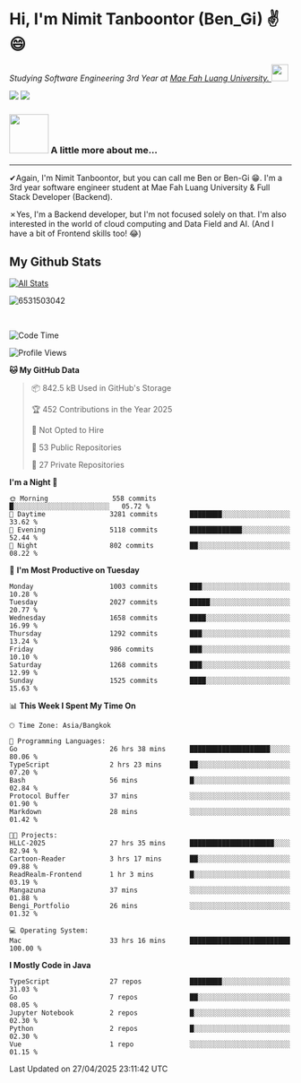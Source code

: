 # Hi, I'm Nimit Tanboontor (Ben_Gi) ✌😄
<p><em>Studying Software Engineering 3rd Year at <a href="https://en.mfu.ac.th/home.html"> Mae Fah Luang University.
</a><img src="https://media.giphy.com/media/WUlplcMpOCEmTGBtBW/giphy.gif" width="30"> </em></p>


[![](https://img.shields.io/badge/linkedin-%230077B5.svg?style=for-the-badge&logo=linkedin)]([https://www.linkedin.com/in/thanaphoom-babparn/](https://www.linkedin.com/in/nimit-tanbooutor-798139246/))
[![](https://img.shields.io/badge/Medium-12100E?style=for-the-badge&logo=medium&logoColor=white)](https://medium.com/@nimittanbooutor)

### <img src="https://media.giphy.com/media/VgCDAzcKvsR6OM0uWg/giphy.gif" width="70"> A little more about me...  

<hr> <!-- Horizontal line -->

&#10004;Again, I'm Nimit Tanboontor, but you can call me Ben or Ben-Gi 😁. I'm a 3rd year software engineer student at Mae Fah Luang University & Full Stack Developer (Backend).

&#10007;Yes, I'm a Backend developer, but I'm not focused solely on that. I'm also interested in the world of cloud computing and Data Field and AI. (And I have a bit of Frontend skills too! 😂)


## My Github Stats

[![All Stats](https://github-readme-stats.vercel.app/api?username=6531503042&show_icons=true&theme=algolia)](https://github.com/6531503042)

<p><img align="center" src="https://github-readme-streak-stats.herokuapp.com/?user=6531503042&" alt="6531503042" /></p>

<br />


<!--START_SECTION:waka-->
![Code Time](http://img.shields.io/badge/Code%20Time-514%20hrs%208%20mins-blue)

![Profile Views](http://img.shields.io/badge/Profile%20Views-2-blue)

**🐱 My GitHub Data** 

> 📦 842.5 kB Used in GitHub's Storage 
 > 
> 🏆 452 Contributions in the Year 2025
 > 
> 🚫 Not Opted to Hire
 > 
> 📜 53 Public Repositories 
 > 
> 🔑 27 Private Repositories 
 > 
**I'm a Night 🦉** 

```text
🌞 Morning                558 commits         █░░░░░░░░░░░░░░░░░░░░░░░░   05.72 % 
🌆 Daytime                3281 commits        ████████░░░░░░░░░░░░░░░░░   33.62 % 
🌃 Evening                5118 commits        █████████████░░░░░░░░░░░░   52.44 % 
🌙 Night                  802 commits         ██░░░░░░░░░░░░░░░░░░░░░░░   08.22 % 
```
📅 **I'm Most Productive on Tuesday** 

```text
Monday                   1003 commits        ███░░░░░░░░░░░░░░░░░░░░░░   10.28 % 
Tuesday                  2027 commits        █████░░░░░░░░░░░░░░░░░░░░   20.77 % 
Wednesday                1658 commits        ████░░░░░░░░░░░░░░░░░░░░░   16.99 % 
Thursday                 1292 commits        ███░░░░░░░░░░░░░░░░░░░░░░   13.24 % 
Friday                   986 commits         ███░░░░░░░░░░░░░░░░░░░░░░   10.10 % 
Saturday                 1268 commits        ███░░░░░░░░░░░░░░░░░░░░░░   12.99 % 
Sunday                   1525 commits        ████░░░░░░░░░░░░░░░░░░░░░   15.63 % 
```


📊 **This Week I Spent My Time On** 

```text
🕑︎ Time Zone: Asia/Bangkok

💬 Programming Languages: 
Go                       26 hrs 38 mins      ████████████████████░░░░░   80.06 % 
TypeScript               2 hrs 23 mins       ██░░░░░░░░░░░░░░░░░░░░░░░   07.20 % 
Bash                     56 mins             █░░░░░░░░░░░░░░░░░░░░░░░░   02.84 % 
Protocol Buffer          37 mins             ░░░░░░░░░░░░░░░░░░░░░░░░░   01.90 % 
Markdown                 28 mins             ░░░░░░░░░░░░░░░░░░░░░░░░░   01.42 % 

🐱‍💻 Projects: 
HLLC-2025                27 hrs 35 mins      █████████████████████░░░░   82.94 % 
Cartoon-Reader           3 hrs 17 mins       ██░░░░░░░░░░░░░░░░░░░░░░░   09.88 % 
ReadRealm-Frontend       1 hr 3 mins         █░░░░░░░░░░░░░░░░░░░░░░░░   03.19 % 
Mangazuna                37 mins             ░░░░░░░░░░░░░░░░░░░░░░░░░   01.88 % 
Bengi_Portfolio          26 mins             ░░░░░░░░░░░░░░░░░░░░░░░░░   01.32 % 

💻 Operating System: 
Mac                      33 hrs 16 mins      █████████████████████████   100.00 % 
```

**I Mostly Code in Java** 

```text
TypeScript               27 repos            ████████░░░░░░░░░░░░░░░░░   31.03 % 
Go                       7 repos             ██░░░░░░░░░░░░░░░░░░░░░░░   08.05 % 
Jupyter Notebook         2 repos             █░░░░░░░░░░░░░░░░░░░░░░░░   02.30 % 
Python                   2 repos             █░░░░░░░░░░░░░░░░░░░░░░░░   02.30 % 
Vue                      1 repo              ░░░░░░░░░░░░░░░░░░░░░░░░░   01.15 % 
```




 Last Updated on 27/04/2025 23:11:42 UTC
<!--END_SECTION:waka-->
